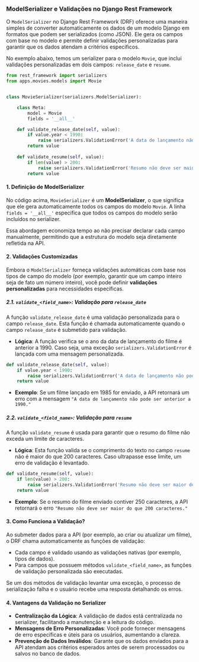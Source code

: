 ### ModelSerializer e Validações no Django Rest Framework

O `ModelSerializer` no Django Rest Framework (DRF) oferece uma maneira simples de converter automaticamente os dados de um modelo Django em formatos que podem ser serializados (como JSON). Ele gera os campos com base no modelo e permite definir validações personalizadas para garantir que os dados atendam a critérios específicos.

No exemplo abaixo, temos um serializer para o modelo `Movie`, que inclui validações personalizadas em dois campos: `release_date` e `resume`.

```python
from rest_framework import serializers
from apps.movies.models import Movie


class MovieSerializer(serializers.ModelSerializer):

    class Meta:
        model = Movie
        fields = '__all__'

    def validate_release_date(self, value):
        if value.year < 1990:
            raise serializers.ValidationError('A data de lançamento não pode ser anterior a 1990.')
        return value
    
    def validate_resume(self, value):
        if len(value) > 200:
            raise serializers.ValidationError('Resumo não deve ser maior do que 200 caracteres.')
        return value
```

#### 1. **Definição de ModelSerializer**

No código acima, `MovieSerializer` é um **ModelSerializer**, o que significa que ele gera automaticamente todos os campos do modelo `Movie`. A linha `fields = '__all__'` especifica que todos os campos do modelo serão incluídos no serializer.

Essa abordagem economiza tempo ao não precisar declarar cada campo manualmente, permitindo que a estrutura do modelo seja diretamente refletida na API.

#### 2. **Validações Customizadas**

Embora o `ModelSerializer` forneça validações automáticas com base nos tipos de campo do modelo (por exemplo, garantir que um campo inteiro seja de fato um número inteiro), você pode definir **validações personalizadas** para necessidades específicas.

##### 2.1. `validate_<field_name>`: Validação para `release_date`

A função `validate_release_date` é uma validação personalizada para o campo `release_date`. Esta função é chamada automaticamente quando o campo `release_date` é submetido para validação.

- **Lógica**: A função verifica se o ano da data de lançamento do filme é anterior a 1990. Caso seja, uma exceção `serializers.ValidationError` é lançada com uma mensagem personalizada.
  
```python
def validate_release_date(self, value):
    if value.year < 1990:
        raise serializers.ValidationError('A data de lançamento não pode ser anterior a 1990.')
    return value
```

- **Exemplo**: Se um filme lançado em 1985 for enviado, a API retornará um erro com a mensagem `"A data de lançamento não pode ser anterior a 1990."`

##### 2.2. `validate_<field_name>`: Validação para `resume`

A função `validate_resume` é usada para garantir que o resumo do filme não exceda um limite de caracteres.

- **Lógica**: Esta função valida se o comprimento do texto no campo `resume` não é maior do que 200 caracteres. Caso ultrapasse esse limite, um erro de validação é levantado.
  
```python
def validate_resume(self, value):
    if len(value) > 200:
        raise serializers.ValidationError('Resumo não deve ser maior do que 200 caracteres.')
    return value
```

- **Exemplo**: Se o resumo do filme enviado contiver 250 caracteres, a API retornará o erro `"Resumo não deve ser maior do que 200 caracteres."`

#### 3. **Como Funciona a Validação?**

Ao submeter dados para a API (por exemplo, ao criar ou atualizar um filme), o DRF chama automaticamente as funções de validação:

- Cada campo é validado usando as validações nativas (por exemplo, tipos de dados).
- Para campos que possuem métodos `validate_<field_name>`, as funções de validação personalizada são executadas.

Se um dos métodos de validação levantar uma exceção, o processo de serialização falha e o usuário recebe uma resposta detalhando os erros.

#### 4. **Vantagens da Validação no Serializer**

- **Centralização da Lógica**: A validação de dados está centralizada no serializer, facilitando a manutenção e a leitura do código.
- **Mensagens de Erro Personalizadas**: Você pode fornecer mensagens de erro específicas e úteis para os usuários, aumentando a clareza.
- **Prevenção de Dados Inválidos**: Garante que os dados enviados para a API atendam aos critérios esperados antes de serem processados ou salvos no banco de dados.
